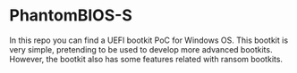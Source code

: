 # PhantomBIOS-S
In this repo you can find a UEFI bootkit PoC for Windows OS. This bootkit is very simple, pretending to be used to develop more advanced bootkits. However, the bootkit also has some features related with ransom bootkits.
